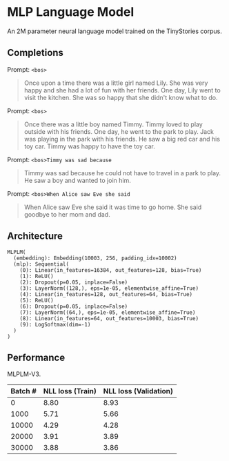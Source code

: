# MLP Language Model

An 2M parameter neural language model trained on the TinyStories corpus.


## Completions

Prompt: `<bos>`

> Once upon a time there was a little girl named Lily. She was very happy and she had a lot of fun with her friends. One day, Lily went to visit the kitchen. She was so happy that she didn't know what to do.

Prompt: `<bos>`

> Once there was a little boy named Timmy. Timmy loved to play outside with his friends. One day, he went to the park to play. Jack was playing in the park with his friends. He saw a big red car and his toy car. Timmy was happy to have the toy car.

Prompt: `<bos>Timmy was sad because`

> Timmy was sad because he could not have to travel in a park to play. He saw a boy and wanted to join him.

Prompt: `<bos>When Alice saw Eve she said`

> When Alice saw Eve she said it was time to go home. She said goodbye to her mom and dad.


## Architecture

```
MLPLM(
  (embedding): Embedding(10003, 256, padding_idx=10002)
  (mlp): Sequential(
    (0): Linear(in_features=16384, out_features=128, bias=True)
    (1): ReLU()
    (2): Dropout(p=0.05, inplace=False)
    (3): LayerNorm((128,), eps=1e-05, elementwise_affine=True)
    (4): Linear(in_features=128, out_features=64, bias=True)
    (5): ReLU()
    (6): Dropout(p=0.05, inplace=False)
    (7): LayerNorm((64,), eps=1e-05, elementwise_affine=True)
    (8): Linear(in_features=64, out_features=10003, bias=True)
    (9): LogSoftmax(dim=-1)
  )
)
```


## Performance

MLPLM-V3.

| Batch # | NLL loss (Train) | NLL loss (Validation) |
|---------|------------------|-----------------------|
| 0       | 8.80             | 8.93                  |
| 1000    | 5.71             | 5.66                  |
| 10000   | 4.29             | 4.28                  |
| 20000   | 3.91             | 3.89                  |
| 30000   | 3.88             | 3.86                  |
